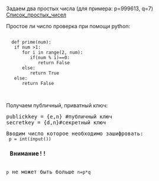 Задаем два простых числа (для примера: p=999613, q=7)
<a href=" https://ru.wikipedia.org/wiki/Список_простых_чисел" >Список_простых_чисел </a>

Простое ли число проверка при помощи python:
  <pre>
<code>
  def prime(num):
   if num >1:
      for i in range(2, num):
         if(num % i)==0:
            return False
      else:
         return True
   else:
      return False
  </code>
   </pre>
   
Получаем публичный, приватный ключ:
<pre>
publickkey = {e,n} #публичный ключ
secretkey = {d,n}#секретный ключ
<pre>
Вводим число которое необходимо зашифровать:
<code> p = int(input()) </code>
<h3> Внимание!! </h3>
<code>p</code> не может быть больше <code>n=p*q</code> 
